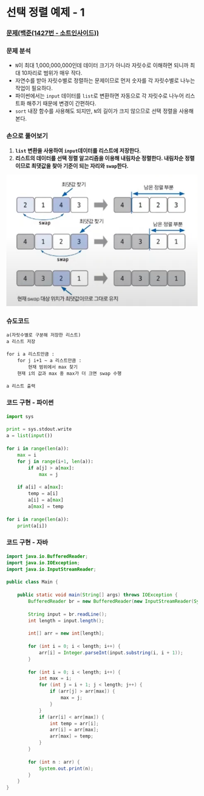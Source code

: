 # 선택 정렬 예제 - 1

### [문제(백준(1427번 - 소트인사이드))](https://www.acmicpc.net/problem/1427)

### 문제 분석
- `N`이 최대 1,000,000,000인데 데이터 크기가 아니라 자릿수로 이해하면 되니까 최대 10자리로 범위가 매우 작다.
- 자연수를 받아 자릿수별로 정렬하는 문제이므로 먼저 숫자를 각 자릿수별로 나누는 작업이 필요하다.
- 파이썬에서는 `input` 데이터를 `list`로 변환하면 자동으로 각 자릿수로 나누어 리스트화 해주기 때문에 변경이 간편하다.
- `sort` 내장 함수를 사용해도 되지만, `N`의 길이가 크지 않으므로 선택 정렬을 사용해본다.

### 손으로 풀어보기
1. **`list` 변환을 사용하여 `input`데이터를 리스트에 저장한다.**
2. **리스트의 데이터를 선택 정렬 알고리즘을 이용해 내림차순 정렬한다. 내림차순 정렬이므로 최댓값을 찾아 기준이 되는 자리와 `swap`한다.**

![img_1.png](image/img_1.png)

### 슈도코드
```text
a(자릿수별로 구분해 저장한 리스트)
a 리스트 저장

for i a 리스트만큼 : 
    for j i+1 ~ a 리스트만큼 :
        현재 범위에서 max 찾기
    현재 i의 값과 max 중 max가 더 크면 swap 수행

a 리스트 출력
```

### 코드 구현 - 파이썬
```python
import sys

print = sys.stdout.write
a = list(input())

for i in range(len(a)):
    max = i
    for j in range(i+1, len(a)):
        if a[j] > a[max]:
            max = j

    if a[i] < a[max]:
        temp = a[i]
        a[i] = a[max]
        a[max] = temp

for i in range(len(a)):
    print(a[i])
```

### 코드 구현 - 자바
```java
import java.io.BufferedReader;
import java.io.IOException;
import java.io.InputStreamReader;

public class Main {

    public static void main(String[] args) throws IOException {
        BufferedReader br = new BufferedReader(new InputStreamReader(System.in));

        String input = br.readLine();
        int length = input.length();

        int[] arr = new int[length];

        for (int i = 0; i < length; i++) {
            arr[i] = Integer.parseInt(input.substring(i, i + 1));
        }

        for (int i = 0; i < length; i++) {
            int max = i;
            for (int j = i + 1; j < length; j++) {
                if (arr[j] > arr[max]) {
                    max = j;
                }
            }
            if (arr[i] < arr[max]) {
                int temp = arr[i];
                arr[i] = arr[max];
                arr[max] = temp;
            }
        }

        for (int n : arr) {
            System.out.print(n);
        }
    }
}
```